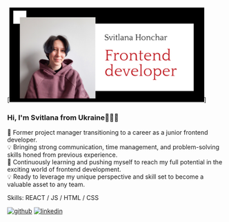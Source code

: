 [<img src='https://github.com/SvitlanaHonchar/SvitlanaHonchar/blob/main/Screenshot_1.png' alt='banner' height='220'>]
### Hi, I'm Svitlana from Ukraine👋🏻🙃

📌 Former project manager transitioning to a career as a junior frontend developer.   
💡  Bringing strong communication, time management, and problem-solving skills honed from previous experience.   
📌 Continuously learning and pushing myself to reach my full potential in the exciting world of frontend development.  
💡  Ready to leverage my unique perspective and skill set to become a valuable asset to any team.  

Skills: REACT / JS / HTML / CSS


[<img src='https://cdn.jsdelivr.net/npm/simple-icons@3.0.1/icons/github.svg' alt='github' height='40'>](https://github.com/https://github.com/SvitlanaHonchar)  [<img src='https://cdn.jsdelivr.net/npm/simple-icons@3.0.1/icons/linkedin.svg' alt='linkedin' height='40'>](https://www.linkedin.com/in/https://www.linkedin.com/in/svitlana-honchar//)  
